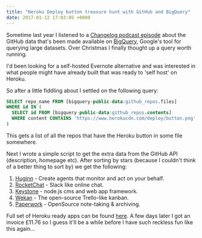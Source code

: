```yaml
---
title: "Heroku Deploy button treasure hunt with GitHub and BigQuery"
date: 2017-01-12 17:03:05 +0000
---
```


Sometime last year I listened to a [Changelog podcast episode](https://changelog.com/podcast/209)
about the GitHub data that's been made available on [BigQuery](https://cloud.google.com/bigquery/pricing),
Google's tool for querying large datasets. Over Christmas I finally thought up
a query worth running.

I'd been looking for a self-hosted Evernote alternative and was interested in
what people might have already built that was ready to 'self host' on Heroku.

So after a little fiddling about I settled on the following query:

```sql
SELECT repo_name FROM [bigquery-public-data:github_repos.files]
WHERE id IN (
  SELECT id FROM [bigquery-public-data:github_repos.contents]
  WHERE content CONTAINS 'https://www.herokucdn.com/deploy/button.png'
)
```

This gets a list of all the repos that have the Heroku button in some file
somewhere.

Next I wrote a simple script to get the extra data from the GitHub API
(description, homepage etc). After sorting by stars (because I couldn't think
of a better thing to sort by) we get the following:

1. [Huginn](https://github.com/cantino/huginn) - Create agents that monitor and act on your behalf.
2. [RocketChat](https://github.com/RocketChat/Rocket.Chat) - Slack like online chat.
3. [Keystone](https://github.com/keystonejs/keystone) - node.js cms and web app framework.
4. [Wekan](https://github.com/wekan/wekan/wiki) - The open-source Trello-like kanban.
5. [Paperwork](https://github.com/twostairs/paperwork) - OpenSource note-taking & archiving.

Full set of Heroku ready apps can be found [here](/blog/2017/01/12/heroku-treasure/heroku-deploy-button-results.csv).
A few days later I got an invoice £11.76 so I guess it'll be a while before I
have such reckless fun like this again...
